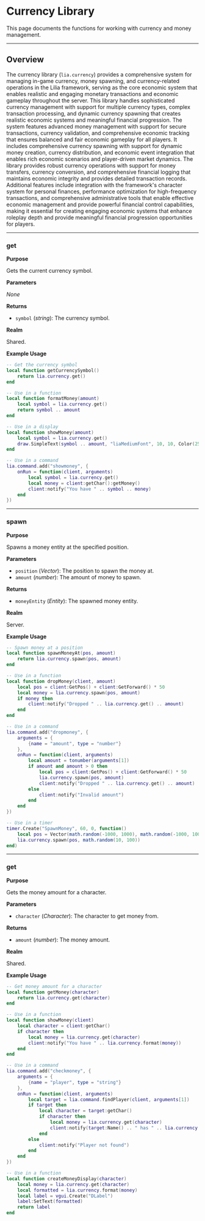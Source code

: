 # Currency Library

This page documents the functions for working with currency and money management.

---

## Overview

The currency library (`lia.currency`) provides a comprehensive system for managing in-game currency, money spawning, and currency-related operations in the Lilia framework, serving as the core economic system that enables realistic and engaging monetary transactions and economic gameplay throughout the server. This library handles sophisticated currency management with support for multiple currency types, complex transaction processing, and dynamic currency spawning that creates realistic economic systems and meaningful financial progression. The system features advanced money management with support for secure transactions, currency validation, and comprehensive economic tracking that ensures balanced and fair economic gameplay for all players. It includes comprehensive currency spawning with support for dynamic money creation, currency distribution, and economic event integration that enables rich economic scenarios and player-driven market dynamics. The library provides robust currency operations with support for money transfers, currency conversion, and comprehensive financial logging that maintains economic integrity and provides detailed transaction records. Additional features include integration with the framework's character system for personal finances, performance optimization for high-frequency transactions, and comprehensive administrative tools that enable effective economic management and provide powerful financial control capabilities, making it essential for creating engaging economic systems that enhance roleplay depth and provide meaningful financial progression opportunities for players.

---

### get

**Purpose**

Gets the current currency symbol.

**Parameters**

*None*

**Returns**

* `symbol` (*string*): The currency symbol.

**Realm**

Shared.

**Example Usage**

```lua
-- Get the currency symbol
local function getCurrencySymbol()
    return lia.currency.get()
end

-- Use in a function
local function formatMoney(amount)
    local symbol = lia.currency.get()
    return symbol .. amount
end

-- Use in a display
local function showMoney(amount)
    local symbol = lia.currency.get()
    draw.SimpleText(symbol .. amount, "liaMediumFont", 10, 10, Color(255, 255, 255))
end

-- Use in a command
lia.command.add("showmoney", {
    onRun = function(client, arguments)
        local symbol = lia.currency.get()
        local money = client:getChar():getMoney()
        client:notify("You have " .. symbol .. money)
    end
})
```

---

### spawn

**Purpose**

Spawns a money entity at the specified position.

**Parameters**

* `position` (*Vector*): The position to spawn the money at.
* `amount` (*number*): The amount of money to spawn.

**Returns**

* `moneyEntity` (*Entity*): The spawned money entity.

**Realm**

Server.

**Example Usage**

```lua
-- Spawn money at a position
local function spawnMoneyAt(pos, amount)
    return lia.currency.spawn(pos, amount)
end

-- Use in a function
local function dropMoney(client, amount)
    local pos = client:GetPos() + client:GetForward() * 50
    local money = lia.currency.spawn(pos, amount)
    if money then
        client:notify("Dropped " .. lia.currency.get() .. amount)
    end
end

-- Use in a command
lia.command.add("dropmoney", {
    arguments = {
        {name = "amount", type = "number"}
    },
    onRun = function(client, arguments)
        local amount = tonumber(arguments[1])
        if amount and amount > 0 then
            local pos = client:GetPos() + client:GetForward() * 50
            lia.currency.spawn(pos, amount)
            client:notify("Dropped " .. lia.currency.get() .. amount)
        else
            client:notify("Invalid amount")
        end
    end
})

-- Use in a timer
timer.Create("SpawnMoney", 60, 0, function()
    local pos = Vector(math.random(-1000, 1000), math.random(-1000, 1000), 0)
    lia.currency.spawn(pos, math.random(10, 100))
end)
```





---

### get

**Purpose**

Gets the money amount for a character.

**Parameters**

* `character` (*Character*): The character to get money from.

**Returns**

* `amount` (*number*): The money amount.

**Realm**

Shared.

**Example Usage**

```lua
-- Get money amount for a character
local function getMoney(character)
    return lia.currency.get(character)
end

-- Use in a function
local function showMoney(client)
    local character = client:getChar()
    if character then
        local money = lia.currency.get(character)
        client:notify("You have " .. lia.currency.format(money))
    end
end

-- Use in a command
lia.command.add("checkmoney", {
    arguments = {
        {name = "player", type = "string"}
    },
    onRun = function(client, arguments)
        local target = lia.command.findPlayer(client, arguments[1])
        if target then
            local character = target:getChar()
            if character then
                local money = lia.currency.get(character)
                client:notify(target:Name() .. " has " .. lia.currency.format(money))
            end
        else
            client:notify("Player not found")
        end
    end
})

-- Use in a function
local function createMoneyDisplay(character)
    local money = lia.currency.get(character)
    local formatted = lia.currency.format(money)
    local label = vgui.Create("DLabel")
    label:SetText(formatted)
    return label
end
```


